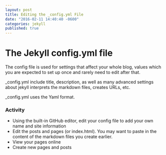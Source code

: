 ```yaml
---
layout: post
title: Editing the _config.yml File
date: "2016-02-11 14:40:40 -0600"
categories: jekyll
published: true
---
```



# The Jekyll config.yml file

The config file is used for settings that affect your whole blog, values
which you are expected to set up once and rarely need to edit after that.

_config.yml include title, description, as well as many advanced settings about jekyll interprets the markdown files, creates URLs, etc.

_config.yml uses the Yaml format.

### Activity

* Using the built-in GitHub editor, edit your config file to add your own name and site information
* Edit the posts and pages (or index.html). You may want to paste in the content of the markdown files you create earlier.
* View your pages online
* Create new pages and posts
